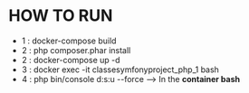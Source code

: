 HOW TO RUN
========================

 * 1 : docker-compose build
 * 2 : php composer.phar install
 * 2 : docker-compose up -d
 * 3 : docker exec -it classesymfonyproject_php_1 bash
 * 4 : php bin/console d:s:u --force   -->  In the **container bash**
